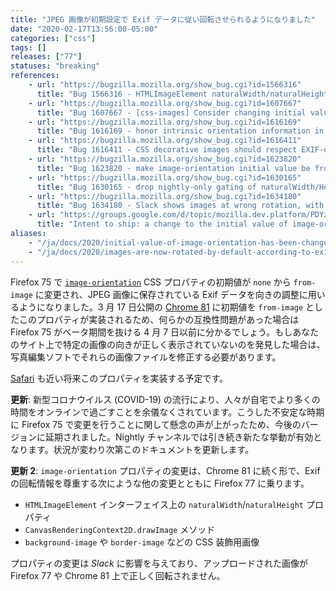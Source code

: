 ```yaml
---
title: "JPEG 画像が初期設定で Exif データに従い回転させられるようになりました"
date: "2020-02-17T13:56:00-05:00"
categories: ["css"]
tags: []
releases: ["77"]
statuses: "breaking"
references:
    - url: "https://bugzilla.mozilla.org/show_bug.cgi?id=1566316"
      title: "Bug 1566316 - HTMLImageElement naturalWidth/naturalHeight does not account for image orientation"
    - url: "https://bugzilla.mozilla.org/show_bug.cgi?id=1607667"
      title: "Bug 1607667 - [css-images] Consider changing initial value of 'image-orientation' to from-image"
    - url: "https://bugzilla.mozilla.org/show_bug.cgi?id=1616169"
      title: "Bug 1616169 - honor intrinsic orientation information in drawImage()"
    - url: "https://bugzilla.mozilla.org/show_bug.cgi?id=1616411"
      title: "Bug 1616411 - CSS decorative images should respect EXIF-orientation by default"
    - url: "https://bugzilla.mozilla.org/show_bug.cgi?id=1623820"
      title: "Bug 1623820 - make image-orientation initial value be from-image in Nightly only"
    - url: "https://bugzilla.mozilla.org/show_bug.cgi?id=1630165"
      title: "Bug 1630165 - drop nightly-only gating of naturalWidth/Height orientation-respecting pref"
    - url: "https://bugzilla.mozilla.org/show_bug.cgi?id=1634180"
      title: "Bug 1634180 - Slack shows images at wrong rotation, with the new `image-orientation:from-image` default behavior"
    - url: "https://groups.google.com/d/topic/mozilla.dev.platform/PDYzBgRz8gk/discussion"
      title: "Intent to ship: a change to the initial value of image-orientation"
aliases:
    - "/ja/docs/2020/initial-value-of-image-orientation-has-been-changed-to-from-image/"
    - "/ja/docs/2020/images-are-now-rotated-by-default-according-to-exif-data/"
---
```

Firefox 75 で [`image-orientation`](https://developer.mozilla.org/docs/Web/CSS/image-orientation) CSS プロパティの初期値が `none` から `from-image` に変更され、JPEG 画像に保存されている Exif データを向きの調整に用いるようになりました。3 月 17 日公開の [Chrome 81](https://www.chromestatus.com/features/6313474512650240) に初期値を `from-image` としたこのプロパティが実装されるため、何らかの互換性問題があった場合は Firefox 75 がベータ期間を抜ける 4 月 7 日以前に分かるでしょう。もしあなたのサイト上で特定の画像の向きが正しく表示されていないのを発見した場合は、写真編集ソフトでそれらの画像ファイルを修正する必要があります。

[Safari](https://bugs.webkit.org/show_bug.cgi?id=89052) も近い将来このプロパティを実装する予定です。

**更新**: 新型コロナウイルス (COVID-19) の流行により、人々が自宅でより多くの時間をオンラインで過ごすことを余儀なくされています。こうした不安定な時期に Firefox 75 で変更を行うことに関して懸念の声が上がったため、今後のバージョンに延期されました。Nightly チャンネルでは引き続き新たな挙動が有効となります。状況が変わり次第このドキュメントを更新します。

**更新 2**: `image-orientation` プロパティの変更は、Chrome 81 に続く形で、Exif の回転情報を尊重する次にような他の変更とともに Firefox 77 に乗ります。

* `HTMLImageElement` インターフェイス上の `naturalWidth`/`naturalHeight` プロパティ
* `CanvasRenderingContext2D.drawImage` メソッド
* `background-image` や `border-image` などの CSS 装飾用画像

プロパティの変更は *Slack* に影響を与えており、アップロードされた画像が Firefox 77 や Chrome 81 上で正しく回転されません。
